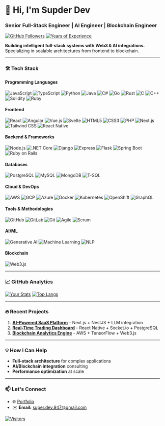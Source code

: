 # 👋 Hi, I'm Supder Dev
### **Senior Full-Stack Engineer** | **AI Engineer** | **Blockchain Engineer**

[![GitHub Followers](https://img.shields.io/github/followers/superdev947?label=Follow&style=social)](https://github.com/superdev947)
[![Years of Experience](https://img.shields.io/badge/7%2B%20Years-Expert-%23FF6B00)](https://)

**Building intelligent full-stack systems with Web3 & AI integrations.**  
Specializing in scalable architectures from frontend to blockchain.

---

### 🛠️ **Tech Stack**

#### **Programming Languages**
![JavaScript](https://img.shields.io/badge/-JavaScript-F7DF1E?logo=javascript&logoColor=black)
![TypeScript](https://img.shields.io/badge/-TypeScript-3178C6?logo=typescript&logoColor=white)
![Python](https://img.shields.io/badge/-Python-3776AB?logo=python&logoColor=white)
![Java](https://img.shields.io/badge/-Java-007396?logo=java&logoColor=white)
![C#](https://img.shields.io/badge/-C%23-239120?logo=c-sharp&logoColor=white)
![Go](https://img.shields.io/badge/-Go-00ADD8?logo=go&logoColor=white)
![Rust](https://img.shields.io/badge/-Rust-000000?logo=rust&logoColor=white)
![C](https://img.shields.io/badge/-C-A8B9CC?logo=c&logoColor=black)
![C++](https://img.shields.io/badge/-C%2B%2B-00599C?logo=c%2B%2B&logoColor=white)
![Solidity](https://img.shields.io/badge/-Solidity-363636?logo=solidity&logoColor=white)
![Ruby](https://img.shields.io/badge/-Ruby-CC342D?logo=ruby&logoColor=white)

#### **Frontend**
![React](https://img.shields.io/badge/-React-61DAFB?logo=react&logoColor=black)
![Angular](https://img.shields.io/badge/-Angular-DD0031?logo=angular&logoColor=white)
![Vue.js](https://img.shields.io/badge/-Vue.js-4FC08D?logo=vuedotjs&logoColor=white)
![Svelte](https://img.shields.io/badge/-Svelte-FF3E00?logo=svelte&logoColor=white)
![HTML5](https://img.shields.io/badge/-HTML5-E34F26?logo=html5&logoColor=white)
![CSS3](https://img.shields.io/badge/-CSS3-1572B6?logo=css3&logoColor=white)
![PHP](https://img.shields.io/badge/-PHP-777BB4?logo=php&logoColor=white)
![Next.js](https://img.shields.io/badge/-Next.js-000000?logo=nextdotjs&logoColor=white)
![Tailwind CSS](https://img.shields.io/badge/-Tailwind%20CSS-06B6D4?logo=tailwind-css&logoColor=white)
![React Native](https://img.shields.io/badge/-React%20Native-61DAFB?logo=react&logoColor=black)

#### **Backend & Frameworks**
![Node.js](https://img.shields.io/badge/-Node.js-339933?logo=nodedotjs&logoColor=white)
![.NET Core](https://img.shields.io/badge/-.NET%20Core-512BD4?logo=dotnet&logoColor=white)
![Django](https://img.shields.io/badge/-Django-092E20?logo=django&logoColor=white)
![Express](https://img.shields.io/badge/-Express-000000?logo=express&logoColor=white)
![Flask](https://img.shields.io/badge/-Flask-000000?logo=flask&logoColor=white)
![Spring Boot](https://img.shields.io/badge/-Spring%20Boot-6DB33F?logo=spring-boot&logoColor=white)
![Ruby on Rails](https://img.shields.io/badge/-Ruby%20on%20Rails-CC0000?logo=ruby-on-rails&logoColor=white)

#### **Databases**
![PostgreSQL](https://img.shields.io/badge/-PostgreSQL-4169E1?logo=postgresql&logoColor=white)
![MySQL](https://img.shields.io/badge/-MySQL-4479A1?logo=mysql&logoColor=white)
![MongoDB](https://img.shields.io/badge/-MongoDB-47A248?logo=mongodb&logoColor=white)
![T-SQL](https://img.shields.io/badge/-T--SQL-CC2927?logo=microsoft-sql-server&logoColor=white)

#### **Cloud & DevOps**
![AWS](https://img.shields.io/badge/-AWS-232F3E?logo=amazonaws&logoColor=white)
![GCP](https://img.shields.io/badge/-GCP-4285F4?logo=googlecloud&logoColor=white)
![Azure](https://img.shields.io/badge/-Azure-0078D4?logo=microsoft-azure&logoColor=white)
![Docker](https://img.shields.io/badge/-Docker-2496ED?logo=docker&logoColor=white)
![Kubernetes](https://img.shields.io/badge/-Kubernetes-326CE5?logo=kubernetes&logoColor=white)
![OpenShift](https://img.shields.io/badge/-OpenShift-EE0000?logo=red-hat-open-shift&logoColor=white)
![GraphQL](https://img.shields.io/badge/-GraphQL-E10098?logo=graphql&logoColor=white)

#### **Tools & Methodologies**
![GitHub](https://img.shields.io/badge/-GitHub-181717?logo=github&logoColor=white)
![GitLab](https://img.shields.io/badge/-GitLab-FCA121?logo=gitlab&logoColor=white)
![Git](https://img.shields.io/badge/-Git-F05032?logo=git&logoColor=white)
![Agile](https://img.shields.io/badge/-Agile-0091D5?logo=agile&logoColor=white)
![Scrum](https://img.shields.io/badge/-Scrum-0091D5?logo=scrum&logoColor=white)

#### **AI/ML**
![Generative AI](https://img.shields.io/badge/-Generative%20AI-FF6F00)
![Machine Learning](https://img.shields.io/badge/-Machine%20Learning-FF6F00?logo=tensorflow&logoColor=white)
![NLP](https://img.shields.io/badge/-NLP-FF6F00?logo=natural-language-processing&logoColor=white)

#### **Blockchain**
![Web3.js](https://img.shields.io/badge/-Web3.js-F16822?logo=web3dotjs&logoColor=white)

---

### 📈 **GitHub Analytics**
[![Your Stats](https://github-readme-stats.vercel.app/api?username=superdev947&show_icons=true&theme=dark&hide_border=true&count_private=true)](https://github.com/superdev947)
[![Top Langs](https://github-readme-stats.vercel.app/api/top-langs/?username=superdev947&layout=compact&theme=dark&hide_border=true)](https://github.com/superdev947)

---

### 🔥 **Recent Projects**
1. **[AI-Powered SaaS Platform](https://github.com/superdev947/project)** - Next.js + NestJS + LLM integration  
2. **[Real-Time Trading Dashboard](https://github.com/superdev947/project)** - React Native + Socket.io + PostgreSQL  
3. **[Blockchain Analytics Engine](https://github.com/superdev947/project)** - AWS + TensorFlow + Web3.js  

---

### 💡 **How I Can Help**
- **Full-stack architecture** for complex applications  
- **AI/Blockchain integration** consulting  
- **Performance optimization** at scale  

---

### 📫 **Let's Connect**
- 🌐 [Portfolio](https://super-dev-947.vercel.app)  
- ✉️ **Email:** super.dev.947@gmail.com  

[![Visitors](https://visitor-badge.laobi.icu/badge?page_id=superdev947.superdev947)](https://github.com/superdev947)

